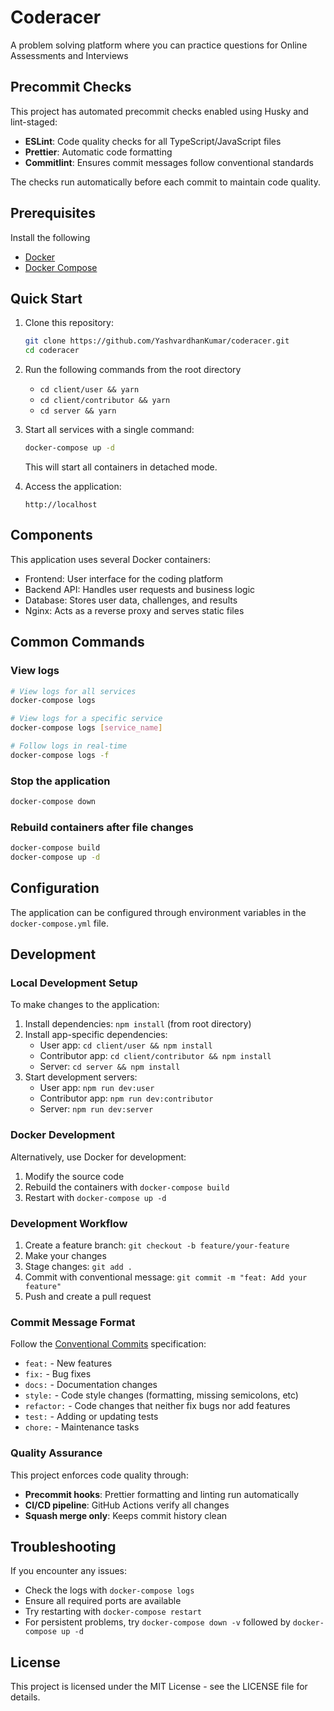 # Coderacer

A problem solving platform where you can practice questions for Online Assessments and Interviews

## Precommit Checks

This project has automated precommit checks enabled using Husky and lint-staged:

- **ESLint**: Code quality checks for all TypeScript/JavaScript files
- **Prettier**: Automatic code formatting
- **Commitlint**: Ensures commit messages follow conventional standards

The checks run automatically before each commit to maintain code quality.

## Prerequisites

Install the following

- [Docker](https://docs.docker.com/get-docker/)
- [Docker Compose](https://docs.docker.com/compose/install/)

## Quick Start

1. Clone this repository:
   ```bash
   git clone https://github.com/YashvardhanKumar/coderacer.git
   cd coderacer
   ```
2. Run the following commands from the root directory
   - `cd client/user && yarn`
   - `cd client/contributor && yarn`
   - `cd server && yarn`
3. Start all services with a single command:

   ```bash
   docker-compose up -d
   ```

   This will start all containers in detached mode.

4. Access the application:
   ```
   http://localhost
   ```

## Components

This application uses several Docker containers:

- Frontend: User interface for the coding platform
- Backend API: Handles user requests and business logic
- Database: Stores user data, challenges, and results
- Nginx: Acts as a reverse proxy and serves static files

## Common Commands

### View logs

```bash
# View logs for all services
docker-compose logs

# View logs for a specific service
docker-compose logs [service_name]

# Follow logs in real-time
docker-compose logs -f
```

### Stop the application

```bash
docker-compose down
```

### Rebuild containers after file changes

```bash
docker-compose build
docker-compose up -d
```

## Configuration

The application can be configured through environment variables in the `docker-compose.yml` file.

## Development

### Local Development Setup

To make changes to the application:

1. Install dependencies: `npm install` (from root directory)
2. Install app-specific dependencies:
   - User app: `cd client/user && npm install`
   - Contributor app: `cd client/contributor && npm install`
   - Server: `cd server && npm install`
3. Start development servers:
   - User app: `npm run dev:user`
   - Contributor app: `npm run dev:contributor`
   - Server: `npm run dev:server`

### Docker Development

Alternatively, use Docker for development:

1. Modify the source code
2. Rebuild the containers with `docker-compose build`
3. Restart with `docker-compose up -d`

### Development Workflow

1. Create a feature branch: `git checkout -b feature/your-feature`
2. Make your changes
3. Stage changes: `git add .`
4. Commit with conventional message: `git commit -m "feat: Add your feature"`
5. Push and create a pull request

### Commit Message Format

Follow the [Conventional Commits](https://conventionalcommits.org/) specification:

- `feat:` - New features
- `fix:` - Bug fixes
- `docs:` - Documentation changes
- `style:` - Code style changes (formatting, missing semicolons, etc)
- `refactor:` - Code changes that neither fix bugs nor add features
- `test:` - Adding or updating tests
- `chore:` - Maintenance tasks

### Quality Assurance

This project enforces code quality through:

- **Precommit hooks**: Prettier formatting and linting run automatically
- **CI/CD pipeline**: GitHub Actions verify all changes
- **Squash merge only**: Keeps commit history clean

## Troubleshooting

If you encounter any issues:

- Check the logs with `docker-compose logs`
- Ensure all required ports are available
- Try restarting with `docker-compose restart`
- For persistent problems, try `docker-compose down -v` followed by `docker-compose up -d`

## License

This project is licensed under the MIT License - see the LICENSE file for details.
